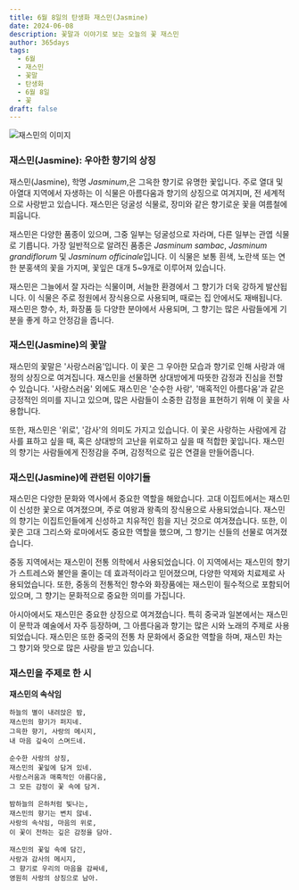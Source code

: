 ```yaml
---
title: 6월 8일의 탄생화 재스민(Jasmine)
date: 2024-06-08
description: 꽃말과 이야기로 보는 오늘의 꽃 재스민
author: 365days
tags:
  - 6월
  - 재스민
  - 꽃말
  - 탄생화
  - 6월 8일
  - 꽃
draft: false
---
```


![재스민의 이미지](https://cdn.pixabay.com/photo/2020/06/06/15/48/scent-of-jasmine-5267072_640.jpg#center)


### 재스민(Jasmine): 우아한 향기의 상징

재스민(Jasmine), 학명 *Jasminum*,은 그윽한 향기로 유명한 꽃입니다. 주로 열대 및 아열대 지역에서 자생하는 이 식물은 아름다움과 향기의 상징으로 여겨지며, 전 세계적으로 사랑받고 있습니다. 재스민은 덩굴성 식물로, 장미와 같은 향기로운 꽃을 여름철에 피웁니다.

재스민은 다양한 품종이 있으며, 그중 일부는 덩굴성으로 자라며, 다른 일부는 관엽 식물로 기릅니다. 가장 일반적으로 알려진 품종은 *Jasminum sambac*, *Jasminum grandiflorum* 및 *Jasminum officinale*입니다. 이 식물은 보통 흰색, 노란색 또는 연한 분홍색의 꽃을 가지며, 꽃잎은 대개 5~9개로 이루어져 있습니다.

재스민은 그늘에서 잘 자라는 식물이며, 서늘한 환경에서 그 향기가 더욱 강하게 발산됩니다. 이 식물은 주로 정원에서 장식용으로 사용되며, 때로는 집 안에서도 재배됩니다. 재스민은 향수, 차, 화장품 등 다양한 분야에서 사용되며, 그 향기는 많은 사람들에게 기분을 좋게 하고 안정감을 줍니다.

### 재스민(Jasmine)의 꽃말

재스민의 꽃말은 '사랑스러움'입니다. 이 꽃은 그 우아한 모습과 향기로 인해 사랑과 애정의 상징으로 여겨집니다. 재스민을 선물하면 상대방에게 따뜻한 감정과 진심을 전할 수 있습니다. '사랑스러움' 외에도 재스민은 '순수한 사랑', '매혹적인 아름다움'과 같은 긍정적인 의미를 지니고 있으며, 많은 사람들이 소중한 감정을 표현하기 위해 이 꽃을 사용합니다.

또한, 재스민은 '위로', '감사'의 의미도 가지고 있습니다. 이 꽃은 사랑하는 사람에게 감사를 표하고 싶을 때, 혹은 상대방의 고난을 위로하고 싶을 때 적합한 꽃입니다. 재스민의 향기는 사람들에게 진정감을 주며, 감정적으로 깊은 연결을 만들어줍니다.

### 재스민(Jasmine)에 관련된 이야기들

재스민은 다양한 문화와 역사에서 중요한 역할을 해왔습니다. 고대 이집트에서는 재스민이 신성한 꽃으로 여겨졌으며, 주로 여왕과 왕족의 장식용으로 사용되었습니다. 재스민의 향기는 이집트인들에게 신성하고 치유적인 힘을 지닌 것으로 여겨졌습니다. 또한, 이 꽃은 고대 그리스와 로마에서도 중요한 역할을 했으며, 그 향기는 신들의 선물로 여겨졌습니다.

중동 지역에서는 재스민이 전통 의학에서 사용되었습니다. 이 지역에서는 재스민의 향기가 스트레스와 불안을 줄이는 데 효과적이라고 믿어졌으며, 다양한 약제와 치료제로 사용되었습니다. 또한, 중동의 전통적인 향수와 화장품에는 재스민이 필수적으로 포함되어 있으며, 그 향기는 문화적으로 중요한 의미를 가집니다.

아시아에서도 재스민은 중요한 상징으로 여겨졌습니다. 특히 중국과 일본에서는 재스민이 문학과 예술에서 자주 등장하며, 그 아름다움과 향기는 많은 시와 노래의 주제로 사용되었습니다. 재스민은 또한 중국의 전통 차 문화에서 중요한 역할을 하며, 재스민 차는 그 향기와 맛으로 많은 사랑을 받고 있습니다.

### 재스민을 주제로 한 시

**재스민의 속삭임**

```
하늘의 별이 내려앉은 밤,  
재스민의 향기가 퍼지네.  
그윽한 향기, 사랑의 메시지,  
내 마음 깊숙이 스며드네.

순수한 사랑의 상징,  
재스민의 꽃잎에 담겨 있네.  
사랑스러움과 매혹적인 아름다움,  
그 모든 감정이 꽃 속에 담겨.

밤하늘의 은하처럼 빛나는,  
재스민의 향기는 변치 않네.  
사랑의 속삭임, 마음의 위로,  
이 꽃이 전하는 깊은 감정을 담아.

재스민의 꽃잎 속에 담긴,  
사랑과 감사의 메시지,  
그 향기로 우리의 마음을 감싸네,  
영원히 사랑의 상징으로 남아.
```